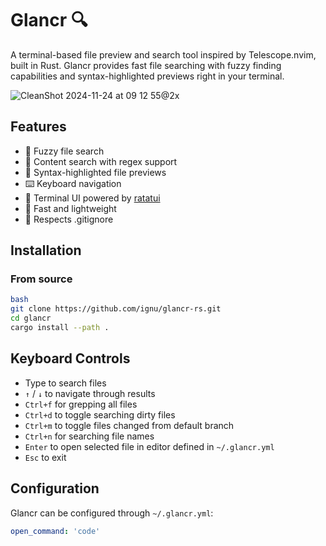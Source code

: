 # Glancr 🔍

A terminal-based file preview and search tool inspired by Telescope.nvim, built in Rust. Glancr provides fast file searching with fuzzy finding capabilities and syntax-highlighted previews right in your terminal.

![CleanShot 2024-11-24 at 09 12 55@2x](https://github.com/user-attachments/assets/5b6257bd-bfb9-4798-9b54-df11132c3191)

## Features

- 🔎 Fuzzy file search
- 📄 Content search with regex support
- 📄 Syntax-highlighted file previews
- ⌨️ Keyboard navigation
- 🎨 Terminal UI powered by [ratatui](https://github.com/ratatui-org/ratatui)
- 🚀 Fast and lightweight
- 📁 Respects .gitignore

## Installation

### From source

```bash
bash
git clone https://github.com/ignu/glancr-rs.git
cd glancr
cargo install --path .
```

## Keyboard Controls

- Type to search files
- `↑` / `↓` to navigate through results
- `Ctrl+f` for grepping all files
- `Ctrl+d` to toggle searching dirty files
- `Ctrl+m` to toggle files changed from default branch
- `Ctrl+n` for searching file names
- `Enter` to open selected file in editor defined in `~/.glancr.yml`
- `Esc` to exit

## Configuration

Glancr can be configured through `~/.glancr.yml`:

```yaml
open_command: 'code'
```

